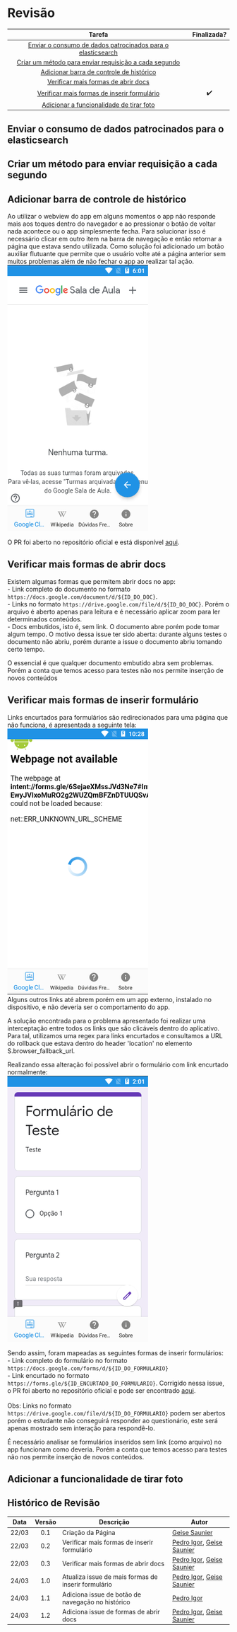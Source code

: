# Revisão

Tarefa | Finalizada? |
:-----:|:-----------:|
[Enviar o consumo de dados patrocinados para o elasticsearch](https://github.com/GCES-Escola-em-Casa-2020-2/wiki/issues/15) | |
[Criar um método para enviar requisição a cada segundo](https://github.com/GCES-Escola-em-Casa-2020-2/wiki/issues/14)| |
[Adicionar barra de controle de histórico](https://github.com/GCES-Escola-em-Casa-2020-2/wiki/issues/13)| |
[Verificar mais formas de abrir docs](https://github.com/GCES-Escola-em-Casa-2020-2/wiki/issues/12) | |
[Verificar mais formas de inserir formulário](https://github.com/GCES-Escola-em-Casa-2020-2/wiki/issues/11) | :heavy_check_mark: |
[Adicionar a funcionalidade de tirar foto](https://github.com/GCES-Escola-em-Casa-2020-2/wiki/issues/8) | |

## Enviar o consumo de dados patrocinados para o elasticsearch

## Criar um método para enviar requisição a cada segundo

## Adicionar barra de controle de histórico

Ao utilizar o webview do app em alguns momentos o app não responde mais aos toques dentro do navegador e ao pressionar o botão de voltar nada acontece ou o app simplesmente fecha. Para solucionar isso é necessário clicar em outro item na barra de navegação e então retornar a página que estava sendo utilizada. Como solução foi adicionado um botão auxiliar flutuante que permite que o usuário volte até a página anterior sem muitos problemas além de não fechar o app ao realizar tal ação.<br>
![back_button](../../img/sprint3/back_button.png)<br>

O PR foi aberto no repositório oficial e está disponível [aqui](https://github.com/Escola-em-Casa/android-escola-em-casa/pull/60).

## Verificar mais formas de abrir docs
Existem algumas formas que permitem abrir docs no app:<br>
    - Link completo do documento no formato `https://docs.google.com/document/d/${ID_DO_DOC}`. <br>
    - Links no formato `https://drive.google.com/file/d/${ID_DO_DOC}`. Porém o arquivo é aberto apenas para leitura e é necessário aplicar zoom para ler determinados conteúdos. <br>
    - Docs embutidos, isto é, sem link. O documento abre porém pode tomar algum tempo. O motivo dessa issue ter sido aberta: durante alguns testes o documento não abriu, porém durante a issue o documento abriu tomando certo tempo. <br>

O essencial é que qualquer documento embutido abra sem problemas. Porém a conta que temos acesso para testes não nos permite inserção de novos conteúdos<br>

## Verificar mais formas de inserir formulário

Links encurtados para formulários são redirecionados para uma página que não funciona, é apresentada a seguinte tela:<br>
![page_not_available](./../../img/sprint3/page_not_available.png)<br>
Alguns outros links até abrem porém em um app externo, instalado no dispositivo, e não deveria ser o comportamento do app.

A solução encontrada para o problema apresentado foi realizar uma interceptação entre todos os links que são clicáveis dentro do aplicativo. Para tal, utilizamos uma regex para links encurtados e consultamos a URL do rollback que estava dentro do header 'location' no elemento S.browser_fallback_url.

Realizando essa alteração foi possível abrir o formulário com link encurtado normalmente:<br>
![short_link_forms](./../../img/sprint3/short_link_forms.png)<br>

Sendo assim, foram mapeadas as seguintes formas de inserir formulários:<br>
    - Link completo do formulário no formato `https://docs.google.com/forms/d/${ID_DO_FORMULARIO}`<br>
    - Link encurtado no formato `https://forms.gle/${ID_ENCURTADO_DO_FORMULARIO}`. Corrigido nessa issue, o PR foi aberto no repositório oficial e pode ser encontrado [aqui](https://github.com/Escola-em-Casa/android-escola-em-casa/pull/59).<br><br>
Obs: Links no formato `https://drive.google.com/file/d/${ID_DO_FORMULARIO}` podem ser abertos porém o estudante não conseguirá responder ao questionário, este será apenas mostrado sem interação para respondê-lo.<br>

É necessário analisar se formulários inseridos sem link (como arquivo) no app funcionam como deveria. Porém a conta que temos acesso para testes não nos permite inserção de novos conteúdos.<br>

## Adicionar a funcionalidade de tirar foto


## Histórico de Revisão

Data | Versão | Descrição | Autor |
:---:|:------:|-----------|-------|
22/03|0.1 | Criação da Página | [Geise Saunier](https://github.com/GeiseSaunier) |
22/03|0.2 | Verificar mais formas de inserir formulário | [Pedro Igor](https://github.com/pedroeagle), [Geise Saunier](https://github.com/GeiseSaunier) |
22/03|0.3 | Verificar mais formas de abrir docs | [Pedro Igor](https://github.com/pedroeagle), [Geise Saunier](https://github.com/GeiseSaunier) |
24/03|1.0 | Atualiza issue de mais formas de inserir formulário | [Pedro Igor](https://github.com/pedroeagle), [Geise Saunier](https://github.com/GeiseSaunier) |
24/03|1.1 | Adiciona issue de botão de navegação no histórico | [Pedro Igor](https://github.com/pedroeagle) |
24/03|1.2 | Adiciona issue de formas de abrir docs | [Pedro Igor](https://github.com/pedroeagle), [Geise Saunier](https://github.com/GeiseSaunier) |
